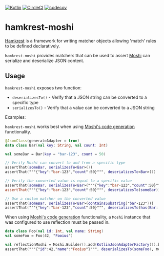 [![Kotlin](https://img.shields.io/badge/kotlin-1.3.72-blue.svg)](http://kotlinlang.org)
[![CircleCI](https://circleci.com/gh/plannigan/hamkrest-moshi.svg?style=svg)](https://circleci.com/gh/plannigan/hamkrest-moshi)
[![codecov](https://codecov.io/gh/plannigan/hamkrest-moshi/branch/main/graph/badge.svg)](https://codecov.io/gh/plannigan/hamkrest-moshi)

# hamkrest-moshi

[Hamkrest][hamkrest] is a framework for writing matcher objects allowing 'match' rules to be defined declaratively. 

`hamkrest-moshi` provides matchers that can be used to assert [Moshi][moshi] can serialize and deserialize JSON content.

## Usage

`hamkrest-moshi` exposes two function:

* `deserializesTo()` - Verify that a JSON string can be converted to a specific type
* `serializesTo()` - Verify that a value can be converted to a JSON string

Examples:

`hamkrest-moshi` works best when using [Moshi's code generation][moshi-codegen] functionality.

```kotlin
@JsonClass(generateAdapter = true)
data class Bar(val key: String, val count: Int)

val someBar = Bar(key = "bar-123", count = 50)

// Verify Moshi can convert to and from a specific type
assertThat(someBar, serializesTo<Bar>())
assertThat("""{"key":"bar-123","count":50}""", deserializesTo<Bar>())

// Verify the converted value is equal to a specific value
assertThat(someBar, serializesTo<Bar>("""{"key":"bar-123","count":50}"""))
assertThat("""{"key":"bar-123","count":50}""", deserializesTo(someBar))

// Use a custom matcher on the converted value
assertThat(someBar, serializesTo<Bar>(containsSubstring("bar-123")))
assertThat("""{"key":"bar-123","count":50}""", deserializesTo(has(Bar::key, !isEmptyString)))
```

When using [Moshi's code generation][moshi-codegen] functionality, a `Moshi` instance that was configured to use
reflection must be passed in.

```kotlin
data class Foo(val id: Int, val name: String)
val someFoo = Foo(42, "Fooius")

val reflectionMoshi = Moshi.Builder().add(KotlinJsonAdapterFactory()).build()
assertThat("""{"id":42,"name":"Fooius"}""", deserializesTo(someFoo), moshi = reflectionMoshi)
```

[hamkrest]: https://github.com/npryce/hamkrest
[moshi]: https://github.com/square/moshi/
[moshi-codegen]: https://github.com/square/moshi/#codegen
[moshi-reflection]: https://github.com/square/moshi/#reflection
